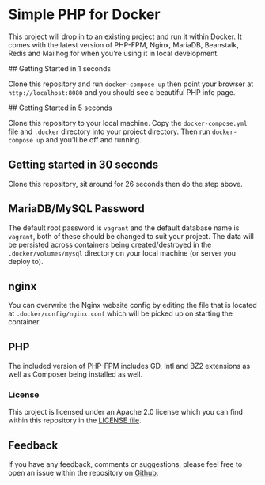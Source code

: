 # Simple PHP for Docker

This project will drop in to an existing project and run it within Docker. It
comes with the latest version of PHP-FPM, Nginx, MariaDB, Beanstalk, Redis and
Mailhog for when you're using it in local development.


## Getting Started in 1 seconds

Clone this repository and run `docker-compose up` then point your browser at `http://localhost:8080` and you should see a beautiful PHP info page.


## Getting Started in 5 seconds

Clone this repository to your local machine. Copy the `docker-compose.yml`
file and `.docker` directory into your project directory. Then run
`docker-compose up` and you'll be off and running.


## Getting started in 30 seconds

Clone this repository, sit around for 26 seconds then do the step above.


## MariaDB/MySQL Password

The default root password is `vagrant` and the default database name is `vagrant`,
both of these should be changed to suit your project. The data will be persisted
across containers being created/destroyed in the `.docker/volumes/mysql`
directory on your local machine (or server you deploy to).


## nginx

You can overwrite the Nginx website config by editing the file that is located at
`.docker/config/nginx.conf` which will be picked up on starting the container.


## PHP

The included version of PHP-FPM includes GD, Intl and BZ2 extensions as well as
Composer being installed as well.


### License

This project is licensed under an Apache 2.0 license which you can find within
this repository in the [LICENSE file](https://github.com/ssx/docker-simple-php/blob/master/LICENSE).

## Feedback

If you have any feedback, comments or suggestions, please feel free to open an
issue within the repository on [Github](https://github.com/ssx/docker-php-fpm).
